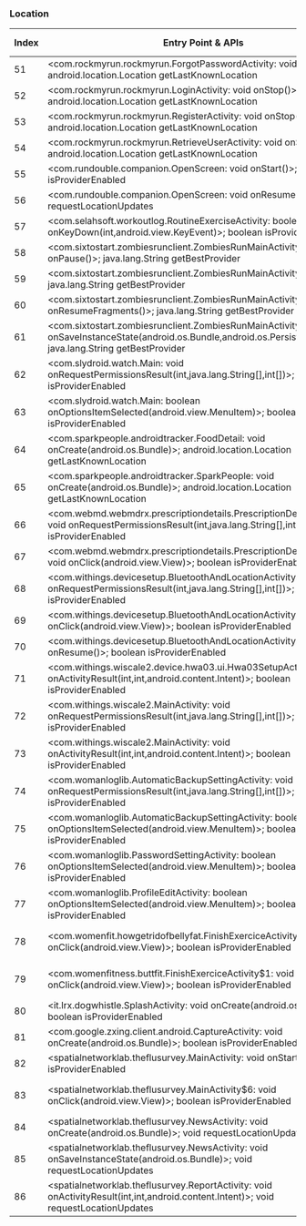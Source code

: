 ### Location
| Index | Entry Point & APIs | Screen shot | Resource id | Label |
| ------------- | ------------- | ------------- |-------------|-------------|
| 51 | <com.rockmyrun.rockmyrun.ForgotPasswordActivity: void onStop()>; android.location.Location getLastKnownLocation | ![](D:\COSMOS\output\py\Play_win8\Health_Fitness\com.rockmyrun.rockmyrun\com.rockmyrun.rockmyrun.ForgotPasswordActivity.png) |  | D |
| 52 | <com.rockmyrun.rockmyrun.LoginActivity: void onStop()>; android.location.Location getLastKnownLocation | ![](D:\COSMOS\output\py\Play_win8\Health_Fitness\com.rockmyrun.rockmyrun\com.rockmyrun.rockmyrun.LoginActivity.png) |  | F |
| 53 | <com.rockmyrun.rockmyrun.RegisterActivity: void onStop()>; android.location.Location getLastKnownLocation | ![](D:\COSMOS\output\py\Play_win8\Health_Fitness\com.rockmyrun.rockmyrun\com.rockmyrun.rockmyrun.RegisterActivity.png) |  | F |
| 54 | <com.rockmyrun.rockmyrun.RetrieveUserActivity: void onStop()>; android.location.Location getLastKnownLocation | ![](D:\COSMOS\output\py\Play_win8\Health_Fitness\com.rockmyrun.rockmyrun\com.rockmyrun.rockmyrun.RetrieveUserActivity.png) |  | F |
| 55 | <com.rundouble.companion.OpenScreen: void onStart()>; boolean isProviderEnabled | ![](D:\COSMOS\output\py\Play_win8\Health_Fitness\com.rundouble.companion\com.rundouble.companion.OpenScreen.png) |  | F |
| 56 | <com.rundouble.companion.OpenScreen: void onResume()>; void requestLocationUpdates | ![](D:\COSMOS\output\py\Play_win8\Health_Fitness\com.rundouble.companion\com.rundouble.companion.OpenScreen.png) |  | F |
| 57 | <com.selahsoft.workoutlog.RoutineExerciseActivity: boolean onKeyDown(int,android.view.KeyEvent)>; boolean isProviderEnabled | ![](D:\COSMOS\output\py\Play_win8\Health_Fitness\com.selahsoft.workoutlog\com.selahsoft.workoutlog.RoutineExerciseActivity.png) |  | |
| 58 | <com.sixtostart.zombiesrunclient.ZombiesRunMainActivity: void onPause()>; java.lang.String getBestProvider | ![](D:\COSMOS\output\py\Play_win8\Health_Fitness\com.sixtostart.zombiesrunclient\com.sixtostart.zombiesrunclient.ZombiesRunMainActivity.png) |  | |
| 59 | <com.sixtostart.zombiesrunclient.ZombiesRunMainActivity: void <init>()>; java.lang.String getBestProvider | ![](D:\COSMOS\output\py\Play_win8\Health_Fitness\com.sixtostart.zombiesrunclient\com.sixtostart.zombiesrunclient.ZombiesRunMainActivity.png) |  | |
| 60 | <com.sixtostart.zombiesrunclient.ZombiesRunMainActivity: void onResumeFragments()>; java.lang.String getBestProvider | ![](D:\COSMOS\output\py\Play_win8\Health_Fitness\com.sixtostart.zombiesrunclient\com.sixtostart.zombiesrunclient.ZombiesRunMainActivity.png) |  | |
| 61 | <com.sixtostart.zombiesrunclient.ZombiesRunMainActivity: void onSaveInstanceState(android.os.Bundle,android.os.PersistableBundle)>; java.lang.String getBestProvider | ![](D:\COSMOS\output\py\Play_win8\Health_Fitness\com.sixtostart.zombiesrunclient\com.sixtostart.zombiesrunclient.ZombiesRunMainActivity.png) |  | |
| 62 | <com.slydroid.watch.Main: void onRequestPermissionsResult(int,java.lang.String[],int[])>; boolean isProviderEnabled | ![](D:\COSMOS\output\py\Play_win8\Health_Fitness\com.slydroid.watch\com.slydroid.watch.Main.png) |  | T |
| 63 | <com.slydroid.watch.Main: boolean onOptionsItemSelected(android.view.MenuItem)>; boolean isProviderEnabled | ![](D:\COSMOS\output\py\Play_win8\Health_Fitness\com.slydroid.watch\com.slydroid.watch.Main.png) |  | T |
| 64 | <com.sparkpeople.androidtracker.FoodDetail: void onCreate(android.os.Bundle)>; android.location.Location getLastKnownLocation | ![](D:\COSMOS\output\py\Play_win8\Health_Fitness\com.sparkpeople.androidtracker\com.sparkpeople.androidtracker.FoodDetail.png) |  | D |
| 65 | <com.sparkpeople.androidtracker.SparkPeople: void onCreate(android.os.Bundle)>; android.location.Location getLastKnownLocation | ![](D:\COSMOS\output\py\Play_win8\Health_Fitness\com.sparkpeople.androidtracker\com.sparkpeople.androidtracker.SparkPeople.png) |  | F |
| 66 | <com.webmd.webmdrx.prescriptiondetails.PrescriptionDetailsActivity: void onRequestPermissionsResult(int,java.lang.String[],int[])>; boolean isProviderEnabled | ![](D:\COSMOS\output\py\Play_win8\Health_Fitness\com.webmd.webmdrx\com.webmd.webmdrx.prescriptiondetails.PrescriptionDetailsActivity.png) |  | D |
| 67 | <com.webmd.webmdrx.prescriptiondetails.PrescriptionDetailsActivity: void onClick(android.view.View)>; boolean isProviderEnabled | ![](D:\COSMOS\output\py\Play_win8\Health_Fitness\com.webmd.webmdrx\com.webmd.webmdrx.prescriptiondetails.PrescriptionDetailsActivity.png) |  | D |
| 68 | <com.withings.devicesetup.BluetoothAndLocationActivity: void onRequestPermissionsResult(int,java.lang.String[],int[])>; boolean isProviderEnabled | ![](D:\COSMOS\output\py\Play_win8\Health_Fitness\com.withings.wiscale2\com.withings.devicesetup.BluetoothAndLocationActivity.png) |  | T |
| 69 | <com.withings.devicesetup.BluetoothAndLocationActivity: void onClick(android.view.View)>; boolean isProviderEnabled | ![](D:\COSMOS\output\py\Play_win8\Health_Fitness\com.withings.wiscale2\com.withings.devicesetup.BluetoothAndLocationActivity.png) |  | T |
| 70 | <com.withings.devicesetup.BluetoothAndLocationActivity: void onResume()>; boolean isProviderEnabled | ![](D:\COSMOS\output\py\Play_win8\Health_Fitness\com.withings.wiscale2\com.withings.devicesetup.BluetoothAndLocationActivity.png) |  | T |
| 71 | <com.withings.wiscale2.device.hwa03.ui.Hwa03SetupActivity: void onActivityResult(int,int,android.content.Intent)>; boolean isProviderEnabled | ![](D:\COSMOS\output\py\Play_win8\Health_Fitness\com.withings.wiscale2\com.withings.wiscale2.device.hwa03.ui.Hwa03SetupActivity.png) |  | |
| 72 | <com.withings.wiscale2.MainActivity: void onRequestPermissionsResult(int,java.lang.String[],int[])>; boolean isProviderEnabled | ![](D:\COSMOS\output\py\Play_win8\Health_Fitness\com.withings.wiscale2\com.withings.wiscale2.MainActivity.png) |  | T |
| 73 | <com.withings.wiscale2.MainActivity: void onActivityResult(int,int,android.content.Intent)>; boolean isProviderEnabled | ![](D:\COSMOS\output\py\Play_win8\Health_Fitness\com.withings.wiscale2\com.withings.wiscale2.MainActivity.png) |  | T |
| 74 | <com.womanloglib.AutomaticBackupSettingActivity: void onRequestPermissionsResult(int,java.lang.String[],int[])>; boolean isProviderEnabled | ![](D:\COSMOS\output\py\Play_win8\Health_Fitness\com.womanlog\com.womanloglib.AutomaticBackupSettingActivity.png) |  | |
| 75 | <com.womanloglib.AutomaticBackupSettingActivity: boolean onOptionsItemSelected(android.view.MenuItem)>; boolean isProviderEnabled | ![](D:\COSMOS\output\py\Play_win8\Health_Fitness\com.womanlog\com.womanloglib.AutomaticBackupSettingActivity.png) |  | |
| 76 | <com.womanloglib.PasswordSettingActivity: boolean onOptionsItemSelected(android.view.MenuItem)>; boolean isProviderEnabled | ![](D:\COSMOS\output\py\Play_win8\Health_Fitness\com.womanlog\com.womanloglib.PasswordSettingActivity.png) |  | D |
| 77 | <com.womanloglib.ProfileEditActivity: boolean onOptionsItemSelected(android.view.MenuItem)>; boolean isProviderEnabled | ![](D:\COSMOS\output\py\Play_win8\Health_Fitness\com.womanlog\com.womanloglib.ProfileEditActivity.png) |  |  |
| 78 | <com.womenfit.howgetridofbellyfat.FinishExerciceActivity$1: void onClick(android.view.View)>; boolean isProviderEnabled | ![](D:\COSMOS\output\py\Play_win8\Health_Fitness\com.womenfit.howgetridofbellyfat\com.womenfit.howgetridofbellyfat.FinishExerciceActivity.png) | {'2131558533': <sensitive_component.SensitiveComponent.SensitiveView object at 0x0000012524205FD0>} | D |
| 79 | <com.womenfitness.buttfit.FinishExerciceActivity$1: void onClick(android.view.View)>; boolean isProviderEnabled | ![](D:\COSMOS\output\py\Play_win8\Health_Fitness\com.womenfitness.buttfit\com.womenfitness.buttfit.FinishExerciceActivity.png) | {'2131558529': <sensitive_component.SensitiveComponent.SensitiveView object at 0x0000012523EA8AC8>} | |
| 80 | <it.lrx.dogwhistle.SplashActivity: void onCreate(android.os.Bundle)>; boolean isProviderEnabled | ![](D:\COSMOS\output\py\Play_win8\Health_Fitness\it.lrx.dogtitaniumwhistle\it.lrx.dogwhistle.SplashActivity.png) |  | F |
| 81 | <com.google.zxing.client.android.CaptureActivity: void onCreate(android.os.Bundle)>; boolean isProviderEnabled | ![](D:\COSMOS\output\py\Play_win8\Health_Fitness\me.rtrt.app2\com.google.zxing.client.android.CaptureActivity.png) |  | F |
| 82 | <spatialnetworklab.theflusurvey.MainActivity: void onStart()>; boolean isProviderEnabled | ![](D:\COSMOS\output\py\Play_win8\Health_Fitness\spatialnetworklab.theflusurvey\spatialnetworklab.theflusurvey.MainActivity.png) |  | F |
| 83 | <spatialnetworklab.theflusurvey.MainActivity$6: void onClick(android.view.View)>; boolean isProviderEnabled | ![](D:\COSMOS\output\py\Play_win8\Health_Fitness\spatialnetworklab.theflusurvey\spatialnetworklab.theflusurvey.MainActivity.png) | {'2131558690': <sensitive_component.SensitiveComponent.SensitiveView object at 0x0000012523CD9630>} | F |
| 84 | <spatialnetworklab.theflusurvey.NewsActivity: void onCreate(android.os.Bundle)>; void requestLocationUpdates | ![](D:\COSMOS\output\py\Play_win8\Health_Fitness\spatialnetworklab.theflusurvey\spatialnetworklab.theflusurvey.NewsActivity.png) |  | D |
| 85 | <spatialnetworklab.theflusurvey.NewsActivity: void onSaveInstanceState(android.os.Bundle)>; void requestLocationUpdates | ![](D:\COSMOS\output\py\Play_win8\Health_Fitness\spatialnetworklab.theflusurvey\spatialnetworklab.theflusurvey.NewsActivity.png) |  | D |
| 86 | <spatialnetworklab.theflusurvey.ReportActivity: void onActivityResult(int,int,android.content.Intent)>; void requestLocationUpdates | ![](D:\COSMOS\output\py\Play_win8\Health_Fitness\spatialnetworklab.theflusurvey\spatialnetworklab.theflusurvey.ReportActivity.png) |  | D |
